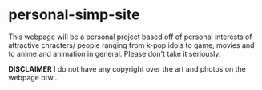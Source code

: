 # personal-simp-site

This webpage will be a personal project based off of personal interests of attractive chracters/ people ranging from k-pop idols to game, movies and to anime and animation in general.
Please don't take it seriously.

********DISCLAIMER********
I do not have any copyright over the art and photos on the webpage btw...
